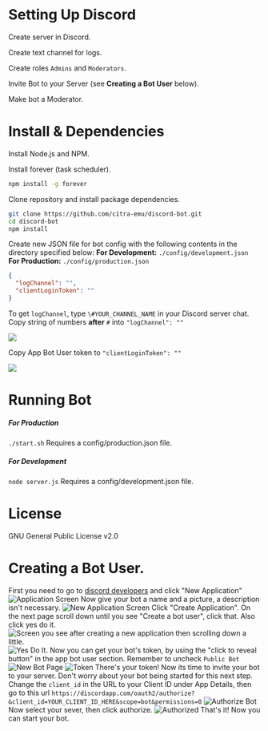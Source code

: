 # Setting Up Discord
Create server in Discord.

Create text channel for logs.

Create roles `Admins` and `Moderators`.

Invite Bot to your Server (see **Creating a Bot User** below).

Make bot a Moderator.

# Install & Dependencies
Install Node.js and NPM.

Install forever (task scheduler).
```sh
npm install -g forever
```
Clone repository and install package dependencies.
```sh
git clone https://github.com/citra-emu/discord-bot.git
cd discord-bot
npm install
```
Create new JSON file for bot config with the following contents in the directory specified below:
**For Development:** `./config/development.json`
**For Production:** `./config/production.json`
```JSON
{
  "logChannel": "",
  "clientLoginToken": ""
} 
```
To get `logChannel`, type `\#YOUR_CHANNEL_NAME` in your Discord server chat.
Copy string of numbers **after** `#` into `"logChannel": ""`

![](http://i.imgur.com/PdcXVCD.png)

Copy App Bot User token to `"clientLoginToken": ""`

![](http://i.imgur.com/YTGZju9.png)

# Running Bot
##### For Production
`./start.sh` Requires a config/production.json file.
##### For Development
`node server.js`   Requires a config/development.json file.

# License
GNU General Public License v2.0

# Creating a Bot User.
First you need to go to [discord developers](https://discordapp.com/developers/applications/me) and click "New Application"
![Application Screen](http://i.imgur.com/FvgfY2Z.png)
Now give your bot a name and a picture, a description isn't necessary.
![New Application Screen](http://i.imgur.com/MOS7yvH.png)
Click "Create Application". On the next page scroll down until you see "Create a bot user", click that. Also click yes do it.
![Screen you see after creating a new application then scrolling down a little.](http://i.imgur.com/YAzK5ml.png)
![Yes Do It.](http://i.imgur.com/vkF6Rxo.png)
Now you can get your bot's token, by using the "click to reveal button" in the app bot user section. Remember to uncheck `Public Bot`
![New Bot Page](http://i.imgur.com/xhKMUVU.png)
![Token](http://i.imgur.com/QwCmJJM.png)
There's your token! Now its time to invite your bot to your server. Don't worry about your bot being started for this next step. Change the `client_id` in the URL to your Client ID under App Details, then go to this url ```https://discordapp.com/oauth2/authorize?&client_id=YOUR_CLIENT_ID_HERE&scope=bot&permissions=0```
![Authorize Bot](http://i.imgur.com/Ggwy0BP.png)
Now select your sever, then click authorize.
![Authorized](http://i.imgur.com/4cqNcs1.png)
That's it! Now you can start your bot.
